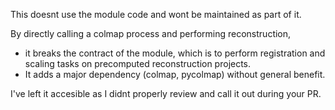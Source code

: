 This doesnt use the module code and wont be maintained as part of it. 

By directly calling a colmap process and performing reconstruction,
* it breaks the contract of the module, which is to perform registration and scaling tasks on precomputed reconstruction projects.
* It adds a major dependency (colmap, pycolmap) without general benefit.

I've left it accesible as I didnt properly review and call it out during your PR. 
